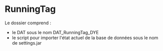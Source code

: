 # RunningTag

Le dossier comprend : 
* le DAT sous le nom DAT_RunningTag_DYE
* le script pour importer l'état actuel de la base de données sous le nom de settings.jar
